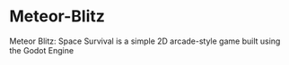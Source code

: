 # Meteor-Blitz
Meteor Blitz: Space Survival is a simple 2D arcade-style game built using the Godot Engine
